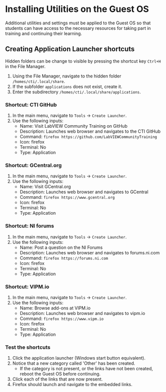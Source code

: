 # Installing Utilities on the Guest OS

Additional utilities and settings must be applied to the Guest OS so that students can have access to the necessary resources for taking part in training and continuing their learning.

## Creating Application Launcher shortcuts

Hidden folders can be change to visible by pressing the shortcut key `Ctrl+H` in the File Manager.  

1. Using the File Manager, navigate to the hidden folder `/homes/cti/.local/share`.
2. If the subfolder `applications` does not exist, create it.
3. Enter the subdirectory `/homes/cti/.local/share/applications`.

### Shortcut: CTI GitHub

1. In the main menu, navigate to `Tools` -> `Create Launcher`.
2. Use the following inputs:
    - Name: Visit LabVIEW Community Training on GitHub
    - Description: Launches web browser and navigates to the CTI GitHub
    - Command: `firefox https://github.com/LabVIEWCommunityTraining`
    - Icon: firefox
    - Terminal: No
    - Type: Application

### Shortcut: GCentral.org

1. In the main menu, navigate to `Tools` -> `Create Launcher`.
2. Use the following inputs:
    - Name: Visit GCentral.org
    - Description: Launches web browser and navigates to GCentral
    - Command: `firefox https://www.gcentral.org`
    - Icon: firefox
    - Terminal: No
    - Type: Application

### Shortcut: NI forums

1. In the main menu, navigate to `Tools` -> `Create Launcher`.
2. Use the following inputs:
    - Name: Post a question on the NI Forums
    - Description: Launches web browser and navigates to forums.ni.com
    - Command: `firefox https://forums.ni.com`
    - Icon: firefox
    - Terminal: No
    - Type: Application

### Shortcut: VIPM.io

1. In the main menu, navigate to ```Tools``` -> ```Create Launcher```.
2. Use the following inputs:
    - Name: Browse add-ons at VIPM.io
    - Description: Launches web browser and navigates to vipm.io
    - Command: ```firefox https://www.vipm.io```
    - Icon: firefox
    - Terminal: No
    - Type: Application

### Test the shortcuts

1. Click the application launcher (Windows start button equivalent).
2. Notice that a new category called 'Other' has been created.
    - If the category is not present, or the links have not been created, reboot the Guest OS before continuing.
3. Click each of the links that are now present.
4. Firefox should launch and navigate to the embedded links.
